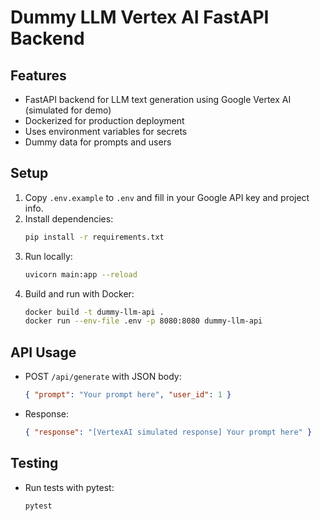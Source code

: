 # Dummy LLM Vertex AI FastAPI Backend

## Features
- FastAPI backend for LLM text generation using Google Vertex AI (simulated for demo)
- Dockerized for production deployment
- Uses environment variables for secrets
- Dummy data for prompts and users

## Setup

1. Copy `.env.example` to `.env` and fill in your Google API key and project info.
2. Install dependencies:
   ```sh
   pip install -r requirements.txt
   ```
3. Run locally:
   ```sh
   uvicorn main:app --reload
   ```
4. Build and run with Docker:
   ```sh
   docker build -t dummy-llm-api .
   docker run --env-file .env -p 8080:8080 dummy-llm-api
   ```

## API Usage
- POST `/api/generate` with JSON body:
  ```json
  { "prompt": "Your prompt here", "user_id": 1 }
  ```
- Response:
  ```json
  { "response": "[VertexAI simulated response] Your prompt here" }
  ```

## Testing
- Run tests with pytest:
  ```sh
  pytest
  ```
